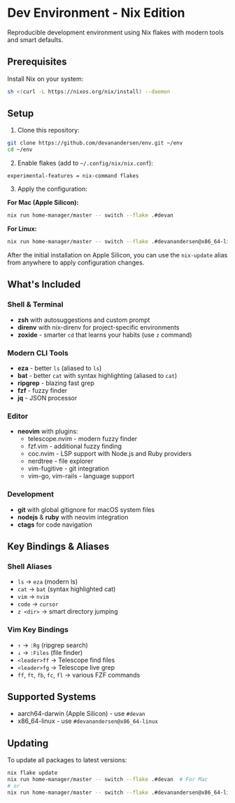 # Dev Environment - Nix Edition

Reproducible development environment using Nix flakes with modern tools and smart defaults.

## Prerequisites

Install Nix on your system:

```bash
sh <(curl -L https://nixos.org/nix/install) --daemon
```

## Setup

1. Clone this repository:
```bash
git clone https://github.com/devanandersen/env.git ~/env
cd ~/env
```

2. Enable flakes (add to `~/.config/nix/nix.conf`):
```
experimental-features = nix-command flakes
```

3. Apply the configuration:

**For Mac (Apple Silicon):**
```bash
nix run home-manager/master -- switch --flake .#devan
```

**For Linux:**
```bash
nix run home-manager/master -- switch --flake .#devanandersen@x86_64-linux
```

After the initial installation on Apple Silicon, you can use the `nix-update` alias from anywhere to apply configuration changes.

## What's Included

### Shell & Terminal
- **zsh** with autosuggestions and custom prompt
- **direnv** with nix-direnv for project-specific environments
- **zoxide** - smarter `cd` that learns your habits (use `z` command)

### Modern CLI Tools
- **eza** - better `ls` (aliased to `ls`)
- **bat** - better `cat` with syntax highlighting (aliased to `cat`)
- **ripgrep** - blazing fast grep
- **fzf** - fuzzy finder
- **jq** - JSON processor

### Editor
- **neovim** with plugins:
  - telescope.nvim - modern fuzzy finder
  - fzf.vim - additional fuzzy finding
  - coc.nvim - LSP support with Node.js and Ruby providers
  - nerdtree - file explorer
  - vim-fugitive - git integration
  - vim-go, vim-rails - language support

### Development
- **git** with global gitignore for macOS system files
- **nodejs** & **ruby** with neovim integration
- **ctags** for code navigation

## Key Bindings & Aliases

### Shell Aliases
- `ls` → `eza` (modern ls)
- `cat` → `bat` (syntax highlighted cat)
- `vim` → `nvim`
- `code` → `cursor`
- `z <dir>` → smart directory jumping

### Vim Key Bindings
- `↑` → `:Rg` (ripgrep search)
- `↓` → `:Files` (file finder)
- `<leader>ff` → Telescope find files
- `<leader>fg` → Telescope live grep
- `ff`, `ft`, `fb`, `fc`, `fl` → various FZF commands

## Supported Systems

- aarch64-darwin (Apple Silicon) - use `#devan`
- x86_64-linux - use `#devanandersen@x86_64-linux`

## Updating

To update all packages to latest versions:
```bash
nix flake update
nix run home-manager/master -- switch --flake .#devan  # For Mac
# or
nix run home-manager/master -- switch --flake .#devanandersen@x86_64-linux  # For Linux
```